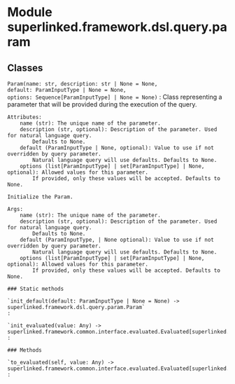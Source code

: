 Module superlinked.framework.dsl.query.param
============================================

Classes
-------

`Param(name: str, description: str | None = None, default: ParamInputType | None = None, options: Sequence[ParamInputType] | None = None)`
:   Class representing a parameter that will be provided during the execution of the query.
    
    Attributes:
        name (str): The unique name of the parameter.
        description (str, optional): Description of the parameter. Used for natural language query.
            Defaults to None.
        default (ParamInputType | None, optional): Value to use if not overridden by query parameter.
            Natural language query will use defaults. Defaults to None.
        options (list[ParamInputType] | set[ParamInputType] | None, optional): Allowed values for this parameter.
            If provided, only these values will be accepted. Defaults to None.
    
    Initialize the Param.
    
    Args:
        name (str): The unique name of the parameter.
        description (str, optional): Description of the parameter. Used for natural language query.
            Defaults to None.
        default (ParamInputType, | None optional): Value to use if not overridden by query parameter.
            Natural language query will use defaults. Defaults to None.
        options (list[ParamInputType] | set[ParamInputType] | None, optional): Allowed values for this parameter.
            If provided, only these values will be accepted. Defaults to None.

    ### Static methods

    `init_default(default: ParamInputType | None = None) ‑> superlinked.framework.dsl.query.param.Param`
    :

    `init_evaluated(value: Any) ‑> superlinked.framework.common.interface.evaluated.Evaluated[superlinked.framework.dsl.query.param.Param]`
    :

    ### Methods

    `to_evaluated(self, value: Any) ‑> superlinked.framework.common.interface.evaluated.Evaluated[superlinked.framework.dsl.query.param.Param]`
    :